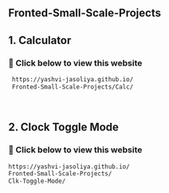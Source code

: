 ##  Fronted-Small-Scale-Projects

<h2> 1. Calculator </h2>

<h3> 🔗 Click below to view this website </h3>

```bash
 https://yashvi-jasoliya.github.io/
 Fronted-Small-Scale-Projects/Calc/
```

<br>
<h2> 2. Clock Toggle Mode </h2>

<h3> 🔗 Click below to view this website </h3>

```bash
https://yashvi-jasoliya.github.io/
Fronted-Small-Scale-Projects/
Clk-Toggle-Mode/
```



